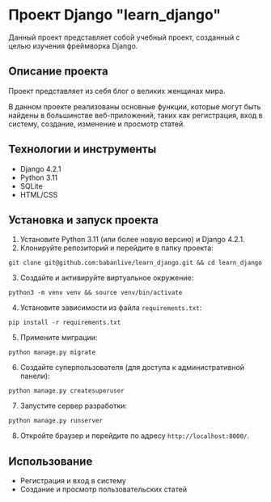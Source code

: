 # Проект Django "learn_django"

Данный проект представляет собой учебный проект, созданный с целью изучения фреймворка Django.

## Описание проекта

Проект представляет из себя блог о великих женщинах мира.

В данном проекте реализованы основные функции, которые могут быть найдены в большинстве веб-приложений, таких как регистрация, вход в систему, создание, изменение и просмотр статей.

## Технологии и инструменты

- Django 4.2.1
- Python 3.11
- SQLite
- HTML/CSS

## Установка и запуск проекта

1. Установите Python 3.11 (или более новую версию) и Django 4.2.1.
2. Клонируйте репозиторий и перейдите в папку проекта:

`git clone git@github.com:babanlive/learn_django.git && cd learn_django`

3. Создайте и активируйте виртуальное окружение:

`python3 -m venv venv && source venv/bin/activate`

4. Установите зависимости из файла `requirements.txt`:

`pip install -r requirements.txt`

5. Примените миграции:

`python manage.py migrate`

6. Создайте суперпользователя (для доступа к административной панели):

`python manage.py createsuperuser`

7. Запустите сервер разработки:

`python manage.py runserver`

8. Откройте браузер и перейдите по адресу `http://localhost:8000/`.

## Использование

- Регистрация и вход в систему
- Создание и просмотр пользовательских статей
